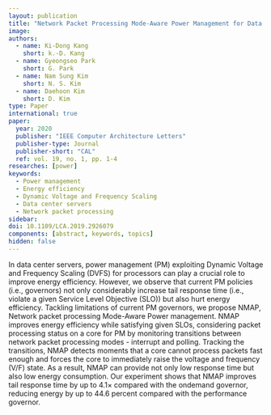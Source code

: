 ```yaml
---
layout: publication
title: "Network Packet Processing Mode-Aware Power Management for Data Center Servers"
image: 
authors:
  - name: Ki-Dong Kang
    short: k.-D. Kang
  - name: Gyeongseo Park
    short: G. Park
  - name: Nam Sung Kim
    short: N. S. Kim
  - name: Daehoon Kim
    short: D. Kim
type: Paper
international: true
paper:
  year: 2020
  publisher: "IEEE Computer Architecture Letters"
  publisher-type: Journal
  publisher-short: "CAL"
  ref: vol. 19, no. 1, pp. 1-4
researches: [power]
keywords:
  - Power management
  - Energy efficiency
  - Dynamic Voltage and Frequency Scaling
  - Data center servers
  - Network packet processing
sidebar:
doi: 10.1109/LCA.2019.2926079
components: [abstract, keywords, topics]
hidden: false
---
```


In data center servers, power management (PM) exploiting Dynamic Voltage and Frequency Scaling (DVFS) for processors can play a crucial role to improve energy efficiency. However, we observe that current PM policies (i.e., governors) not only considerably increase tail response time (i.e., violate a given Service Level Objective (SLO)) but also hurt energy efficiency. Tackling limitations of current PM governors, we propose NMAP, Network packet processing Mode-Aware Power management. NMAP improves energy efficiency while satisfying given SLOs, considering packet processing status on a core for PM by monitoring transitions between network packet processing modes - interrupt and polling. Tracking the transitions, NMAP detects moments that a core cannot process packets fast enough and forces the core to immediately raise the voltage and frequency (V/F) state. As a result, NMAP can provide not only low response time but also low energy consumption. Our experiment shows that NMAP improves tail response time by up to 4.1× compared with the ondemand governor, reducing energy by up to 44.6 percent compared with the performance governor.